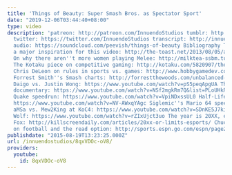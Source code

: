 ```yaml
---
title: 'Things of Beauty: Super Smash Bros. as Spectator Sport'
date: "2019-12-06T03:44:40+08:00"
type: video
description: 'patreon: http://patreon.com/InnuendoStudios tumblr: http://innuendostudios.tumblr.com
  twitter: https://twitter.com/InnuendoStudios transcript: http://innuendostudios.tumblr.com/post/127075281307/a-video-about-spectating-a-bit-of-game-theory
  audio: https://soundcloud.com/peevish/things-of-beauty Bibliography This comic was
  a major inspiration for this video: http://the-toast.net/2013/08/05/a-cartoon-about-sports/
  On why there aren''t more women playing Melee: http://milktea-ssbm.tumblr.com/post/76970566292/why-awareness-in-the-super-smash-bros-melee
  The Kotaku piece on competitive gaming: http://kotaku.com/5820907/the-10-best-moments-in-pro-gaming-history
  Chris DeLeon on rules in sports vs. games: http://www.hobbygamedev.com/spx/games-are-artificial-videogames-are-not-games-have-rules-videogames-do-not/
  Forrest Smith''s Smash charts: http://forrestthewoods.com/unbalanced-design-of-super-smash-brothers/
  Daigo vs. Justin Wong: https://www.youtube.com/watch?v=pS5peqApgUA The Smash Brothers
  documentary: https://www.youtube.com/watch?v=NSf2mgkRm7Q&list=PLoUHkRwnRH-IXbZfwlgiEN8eXmoj6DtKM
  Quake speedrun: https://www.youtube.com/watch?v=VpiNDxssUL0 Half-Life 2 speedrun:
  https://www.youtube.com/watch?v=NV-AWxqYAgc Siglemic''s Mario 64 speedruns: https://www.youtube.com/user/Siglemic/videos
  aMSa vs. Mew2King at KoC4: https://www.youtube.com/watch?v=SDnKE5J7ki8 Axe vs. Silent
  Wolf: https://www.youtube.com/watch?v=rZIxUjct3uo The year is 20XX, everyone plays
  Fox: http://killscreendaily.com/articles/20xx-or-limits-esports/ Chuck Klosterman
  on football and the read option: http://sports.espn.go.com/espn/page2/story?page=klosterman/091019'
publishdate: "2015-08-19T13:23:25.000Z"
url: /innuendostudios/8qxVDOc-oV8/
providers:
  youtube:
    id: 8qxVDOc-oV8
---
```

